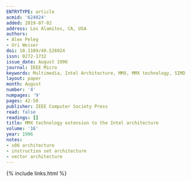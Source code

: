 ```yaml
---
ENTRYTYPE: article
acmid: '624024'
added: 2019-07-02
address: Los Alamitos, CA, USA
authors:
- Alex Peleg
- Uri Weiser
doi: 10.1109/40.526924
issn: 0272-1732
issue_date: August 1996
journal: IEEE Micro
keywords: Multimedia, Intel Architecture, MMX, MMX technology, SIMD
layout: paper
month: August
number: '4'
numpages: '9'
pages: 42-50
publisher: IEEE Computer Society Press
read: false
readings: []
title: MMX technology extension to the Intel architecture
volume: '16'
year: 1996
notes:
- x86 architecture
- instruction set architecture
- vector architecture
---
```

{% include links.html %}
